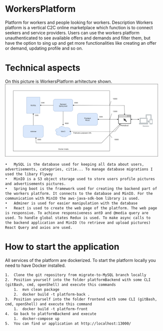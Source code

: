 # WorkersPlatform
Platform for workers and people looking for workers.
Description
Workers platform is a vertical C2C online marketplace which function is to connect seekers and service providers. Users can use the workers platform unauthenticated to see available offers and demands and filter them, but have the option to sing up and get more functionalities like creating an offer or demand, updating profile and so on.

# Technical aspects

On this picture is WorkersPlatform arhitecture shown.
![Alt text](https://github.com/Adnan-Sabic/WorkersPlatform/blob/migrate-to-MySQL/ArhitectureWorkersPlatform.png "Workers platform arhitecture")
 
    •	MySQL is the database used for keeping all data about users, advertisements, categories, citie... To manage database migrations I used the libary Flyway
    •	MinIO is a S3 object storage used to store users profile pictures and advertisements pictures.
    •	Spring boot is the framework used for creating the backend part of the workers platform. It connects to the database and MinIO. For the communication with MinIO the aws-java-sdk-bom library is used. 
    •	Adminer is used for easier manipulation with the database
    •	React is used to create the web page of the platform. The web page is responsive. To achieve responsiveness antD and @media query are used. To handle global states Redux is used. To make async calls to the backend application and MinIO (to retrieve and upload pictures) React Query and axios are used.

# How to start the application
All services of the platform are dockerized. To start the platform locally you need to have Docker installed.

    1.	Clone the git repository from migrate-to-MySQL branch locally
    2.	Position yourself into the folder platformBackend with some CLI (gitBash, cmd, openShell) and execute this commands
        1.	mvn clean package
        2.	docker build -t platform-back .
    3.	Position yourself into the folder frontend with some CLI (gitBash, cmd, openShell) and execute this command
        1.	docker build -t platform-front
    4.	Go back to platformBackend and execute
        1.	docker-compose up
    5.	You can find ur application at http://localhost:13000/

